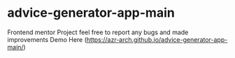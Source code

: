 # advice-generator-app-main
Frontend mentor Project feel free to report any bugs and made improvements
Demo Here (https://azr-arch.github.io/advice-generator-app-main/)

